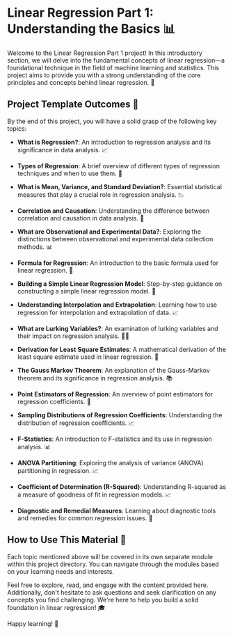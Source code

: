 # Linear Regression Part 1: Understanding the Basics 📊

Welcome to the Linear Regression Part 1 project! In this introductory section, we will delve into the fundamental concepts of linear regression—a foundational technique in the field of machine learning and statistics. This project aims to provide you with a strong understanding of the core principles and concepts behind linear regression. 🚀

## Project Template Outcomes 📝

By the end of this project, you will have a solid grasp of the following key topics:

- **What is Regression?**: An introduction to regression analysis and its significance in data analysis. 📈

- **Types of Regression**: A brief overview of different types of regression techniques and when to use them. 🔄

- **What is Mean, Variance, and Standard Deviation?**: Essential statistical measures that play a crucial role in regression analysis. 📉

- **Correlation and Causation**: Understanding the difference between correlation and causation in data analysis. 🤝

- **What are Observational and Experimental Data?**: Exploring the distinctions between observational and experimental data collection methods. 📊

- **Formula for Regression**: An introduction to the basic formula used for linear regression. 📝

- **Building a Simple Linear Regression Model**: Step-by-step guidance on constructing a simple linear regression model. 🧮

- **Understanding Interpolation and Extrapolation**: Learning how to use regression for interpolation and extrapolation of data. 📈

- **What are Lurking Variables?**: An examination of lurking variables and their impact on regression analysis. 🕵️‍♂️

- **Derivation for Least Square Estimates**: A mathematical derivation of the least square estimate used in linear regression. 📐

- **The Gauss Markov Theorem**: An explanation of the Gauss-Markov theorem and its significance in regression analysis. 📚

- **Point Estimators of Regression**: An overview of point estimators for regression coefficients. 🎯

- **Sampling Distributions of Regression Coefficients**: Understanding the distribution of regression coefficients. 📈

- **F-Statistics**: An introduction to F-statistics and its use in regression analysis. 📊

- **ANOVA Partitioning**: Exploring the analysis of variance (ANOVA) partitioning in regression. 📈

- **Coefficient of Determination (R-Squared)**: Understanding R-squared as a measure of goodness of fit in regression models. 📈

- **Diagnostic and Remedial Measures**: Learning about diagnostic tools and remedies for common regression issues. 🧰

## How to Use This Material 📖

Each topic mentioned above will be covered in its own separate module within this project directory. You can navigate through the modules based on your learning needs and interests.

Feel free to explore, read, and engage with the content provided here. Additionally, don't hesitate to ask questions and seek clarification on any concepts you find challenging. We're here to help you build a solid foundation in linear regression! 🎓

Happy learning! 🚀

